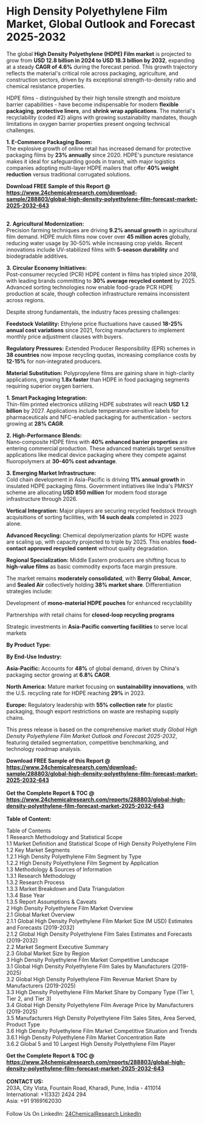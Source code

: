 <h1>High Density Polyethylene Film Market, Global Outlook and Forecast 2025-2032</h1><p>The global <strong>High Density Polyethylene (HDPE) Film market</strong> is projected to grow from <strong>USD 12.8 billion in 2024 to USD 18.3 billion by 2032</strong>, expanding at a steady <strong>CAGR of 4.6%</strong> during the forecast period. This growth trajectory reflects the material's critical role across packaging, agriculture, and construction sectors, driven by its exceptional strength-to-density ratio and chemical resistance properties.</p><p>HDPE films - distinguished by their high tensile strength and moisture barrier capabilities - have become indispensable for modern <strong>flexible packaging</strong>, <strong>protective liners</strong>, and <strong>shrink wrap applications</strong>. The material's recyclability (coded #2) aligns with growing sustainability mandates, though limitations in oxygen barrier properties present ongoing technical challenges.</p><p><strong>1. E-Commerce Packaging Boom:</strong><br>
The explosive growth of online retail has increased demand for protective packaging films by <strong>23% annually</strong> since 2020. HDPE's puncture resistance makes it ideal for safeguarding goods in transit, with major logistics companies adopting multi-layer HDPE mailers that offer <strong>40% weight reduction</strong> versus traditional corrugated solutions.</p><div><b>Download FREE Sample of this Report @ 
            <a href="https://www.24chemicalresearch.com/download-sample/288803/global-high-density-polyethylene-film-forecast-market-2025-2032-643">
            https://www.24chemicalresearch.com/download-sample/288803/global-high-density-polyethylene-film-forecast-market-2025-2032-643</a></b></div><br><p><strong>2. Agricultural Modernization:</strong><br>
Precision farming techniques are driving <strong>9.2% annual growth</strong> in agricultural film demand. HDPE mulch films now cover over <strong>45 million acres</strong> globally, reducing water usage by 30-50% while increasing crop yields. Recent innovations include UV-stabilized films with <strong>5-season durability</strong> and biodegradable additives.</p><p><strong>3. Circular Economy Initiatives:</strong><br>
Post-consumer recycled (PCR) HDPE content in films has tripled since 2018, with leading brands committing to <strong>30% average recycled content</strong> by 2025. Advanced sorting technologies now enable food-grade PCR HDPE production at scale, though collection infrastructure remains inconsistent across regions.</p><p>Despite strong fundamentals, the industry faces pressing challenges:</p><p><strong>Feedstock Volatility:</strong> Ethylene price fluctuations have caused <strong>18-25% annual cost variations</strong> since 2021, forcing manufacturers to implement monthly price adjustment clauses with buyers.</p><p><strong>Regulatory Pressures:</strong> Extended Producer Responsibility (EPR) schemes in <strong>38 countries</strong> now impose recycling quotas, increasing compliance costs by <strong>12-15%</strong> for non-integrated producers.</p><p><strong>Material Substitution:</strong> Polypropylene films are gaining share in high-clarity applications, growing <strong>1.8x faster</strong> than HDPE in food packaging segments requiring superior oxygen barriers.</p><p><strong>1. Smart Packaging Integration:</strong><br>
Thin-film printed electronics utilizing HDPE substrates will reach <strong>USD 1.2 billion</strong> by 2027. Applications include temperature-sensitive labels for pharmaceuticals and NFC-enabled packaging for authentication - sectors growing at <strong>28% CAGR</strong>.</p><p><strong>2. High-Performance Blends:</strong><br>
Nano-composite HDPE films with <strong>40% enhanced barrier properties</strong> are entering commercial production. These advanced materials target sensitive applications like medical device packaging where they compete against fluoropolymers at <strong>30-40% cost advantage</strong>.</p><p><strong>3. Emerging Market Infrastructure:</strong><br>
Cold chain development in Asia-Pacific is driving <strong>11% annual growth</strong> in insulated HDPE packaging films. Government initiatives like India's PMKSY scheme are allocating <strong>USD 850 million</strong> for modern food storage infrastructure through 2026.</p><p><strong>Vertical Integration:</strong> Major players are securing recycled feedstock through acquisitions of sorting facilities, with <strong>14 such deals</strong> completed in 2023 alone.</p><p><strong>Advanced Recycling:</strong> Chemical depolymerization plants for HDPE waste are scaling up, with capacity projected to triple by 2025. This enables <strong>food-contact approved recycled content</strong> without quality degradation.</p><p><strong>Regional Specialization:</strong> Middle Eastern producers are shifting focus to <strong>high-value films</strong> as basic commodity exports face margin pressure.</p><p>The market remains <strong>moderately consolidated</strong>, with <strong>Berry Global</strong>, <strong>Amcor</strong>, and <strong>Sealed Air</strong> collectively holding <strong>38% market share</strong>. Differentiation strategies include:</p><p>Development of <strong>mono-material HDPE pouches</strong> for enhanced recyclability</p><p>Partnerships with retail chains for <strong>closed-loop recycling programs</strong></p><p>Strategic investments in <strong>Asia-Pacific converting facilities</strong> to serve local markets</p><p><strong>By Product Type:</strong></p><p><strong>By End-Use Industry:</strong></p><p><strong>Asia-Pacific:</strong> Accounts for <strong>48%</strong> of global demand, driven by China's packaging sector growing at <strong>6.8% CAGR</strong>.</p><p><strong>North America:</strong> Mature market focusing on <strong>sustainability innovations</strong>, with the U.S. recycling rate for HDPE reaching <strong>29%</strong> in 2023.</p><p><strong>Europe:</strong> Regulatory leadership with <strong>55% collection rate</strong> for plastic packaging, though export restrictions on waste are reshaping supply chains.</p><p>This press release is based on the comprehensive market study <em>Global High Density Polyethylene Film Market Outlook and Forecast 2025-2032</em>, featuring detailed segmentation, competitive benchmarking, and technology roadmap analysis.</p><div><b>Download FREE Sample of this Report @ 
            <a href="https://www.24chemicalresearch.com/download-sample/288803/global-high-density-polyethylene-film-forecast-market-2025-2032-643">
            https://www.24chemicalresearch.com/download-sample/288803/global-high-density-polyethylene-film-forecast-market-2025-2032-643</a></b></div><br><div><b>Get the Complete Report & TOC @ 
            <a href="https://www.24chemicalresearch.com/reports/288803/global-high-density-polyethylene-film-forecast-market-2025-2032-643">
            https://www.24chemicalresearch.com/reports/288803/global-high-density-polyethylene-film-forecast-market-2025-2032-643</a></b></div><br>
            <b>Table of Content:</b><p>Table of Contents<br />
1 Research Methodology and Statistical Scope<br />
1.1 Market Definition and Statistical Scope of High Density Polyethylene Film<br />
1.2 Key Market Segments<br />
1.2.1 High Density Polyethylene Film Segment by Type<br />
1.2.2 High Density Polyethylene Film Segment by Application<br />
1.3 Methodology & Sources of Information<br />
1.3.1 Research Methodology<br />
1.3.2 Research Process<br />
1.3.3 Market Breakdown and Data Triangulation<br />
1.3.4 Base Year<br />
1.3.5 Report Assumptions & Caveats<br />
2 High Density Polyethylene Film Market Overview<br />
2.1 Global Market Overview<br />
2.1.1 Global High Density Polyethylene Film Market Size (M USD) Estimates and Forecasts (2019-2032)<br />
2.1.2 Global High Density Polyethylene Film Sales Estimates and Forecasts (2019-2032)<br />
2.2 Market Segment Executive Summary<br />
2.3 Global Market Size by Region<br />
3 High Density Polyethylene Film Market Competitive Landscape<br />
3.1 Global High Density Polyethylene Film Sales by Manufacturers (2019-2025)<br />
3.2 Global High Density Polyethylene Film Revenue Market Share by Manufacturers (2019-2025)<br />
3.3 High Density Polyethylene Film Market Share by Company Type (Tier 1, Tier 2, and Tier 3)<br />
3.4 Global High Density Polyethylene Film Average Price by Manufacturers (2019-2025)<br />
3.5 Manufacturers High Density Polyethylene Film Sales Sites, Area Served, Product Type<br />
3.6 High Density Polyethylene Film Market Competitive Situation and Trends<br />
3.6.1 High Density Polyethylene Film Market Concentration Rate<br />
3.6.2 Global 5 and 10 Largest High Density Polyethylene Film Player</p><div><b>Get the Complete Report & TOC @ 
            <a href="https://www.24chemicalresearch.com/reports/288803/global-high-density-polyethylene-film-forecast-market-2025-2032-643">
            https://www.24chemicalresearch.com/reports/288803/global-high-density-polyethylene-film-forecast-market-2025-2032-643</a></b></div><br><b>CONTACT US:</b><br>
            203A, City Vista, Fountain Road, Kharadi, Pune, India - 411014<br>
            International: +1(332) 2424 294<br>
            Asia: +91 9169162030 <br><br>
            Follow Us On LinkedIn: <a href="https://www.linkedin.com/company/24chemicalresearch/">24ChemicalResearch LinkedIn</a>